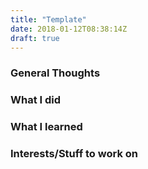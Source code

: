 ```yaml
---
title: "Template"
date: 2018-01-12T08:38:14Z
draft: true
---
```


### General Thoughts

### What I did

### What I learned

### Interests/Stuff to work on

